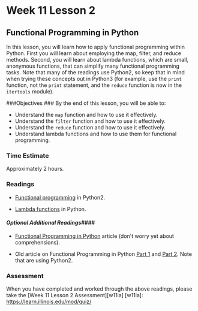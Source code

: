 # Week 11 Lesson 2 #
## Functional Programming in Python ##

In this lesson, you will learn how to apply functional programming
within Python. First you will learn about employing the map, filter, and
reduce methods. Second, you will learn about lambda functions, which are
small, anonymous functions, that can simplify many functional
programming tasks. Note that many of the readings use Python2, so keep
that in mind when trying these concepts out in Python3 (for example, use
the `print` function, not the `print` statement, and the `reduce` function
is now in the `itertools` module).


###Objectives ###
By the end of this lesson, you will be able to:

- Understand the `map` function and how to use it effectively.
- Understand the `filter` function and how to use it effectively.
- Understand the `reduce` function and how to use it effectively.
- Understand lambda functions and how to use them for functional programming.

### Time Estimate ###

Approximately 2 hours.

### Readings ####

- [Functional programming](http://maryrosecook.com/blog/post/a-practical-introduction-to-functional-programming) in Python2.

- [Lambda functions](http://www.python-course.eu/python3_lambda.php) in Python.

#### *Optional Additional Readings*####

- [Functional Programming in Python](http://alan-g.me.uk/tutor/tutfctnl.htm) article (don't worry yet
about comprehensions).

- Old article on Functional Programming in Python [Part 1](http://www.ibm.com/developerworks/linux/library/l-prog/index.html)
and [Part 2](http://www.ibm.com/developerworks/linux/library/l-prog2/index.html).
Note that are using Python2.

### Assessment ###

When you have completed and worked through the above readings, please take the [Week 11 Lesson 2 Assessment][w11la]
[w11la]: https://learn.illinois.edu/mod/quiz/
